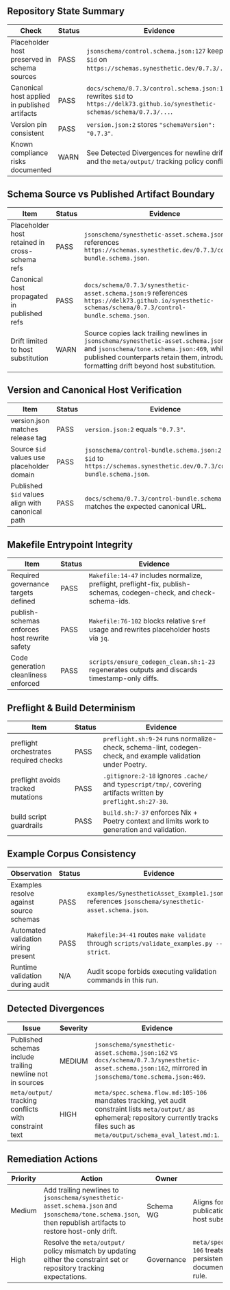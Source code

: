 ## Repository State Summary
| Check | Status | Evidence |
| --- | --- | --- |
| Placeholder host preserved in schema sources | PASS | `jsonschema/control.schema.json:127` keeps `$id` on `https://schemas.synesthetic.dev/0.7.3/...`. |
| Canonical host applied in published artifacts | PASS | `docs/schema/0.7.3/control.schema.json:127` rewrites `$id` to `https://delk73.github.io/synesthetic-schemas/schema/0.7.3/...`. |
| Version pin consistent | PASS | `version.json:2` stores `"schemaVersion": "0.7.3"`. |
| Known compliance risks documented | WARN | See Detected Divergences for newline drift and the `meta/output/` tracking policy conflict. |

## Schema Source vs Published Artifact Boundary
| Item | Status | Evidence |
| --- | --- | --- |
| Placeholder host retained in cross-schema refs | PASS | `jsonschema/synesthetic-asset.schema.json:9` references `https://schemas.synesthetic.dev/0.7.3/control-bundle.schema.json`. |
| Canonical host propagated in published refs | PASS | `docs/schema/0.7.3/synesthetic-asset.schema.json:9` references `https://delk73.github.io/synesthetic-schemas/schema/0.7.3/control-bundle.schema.json`. |
| Drift limited to host substitution | WARN | Source copies lack trailing newlines in `jsonschema/synesthetic-asset.schema.json:162` and `jsonschema/tone.schema.json:469`, while the published counterparts retain them, introducing formatting drift beyond host substitution. |

## Version and Canonical Host Verification
| Item | Status | Evidence |
| --- | --- | --- |
| version.json matches release tag | PASS | `version.json:2` equals `"0.7.3"`. |
| Source `$id` values use placeholder domain | PASS | `jsonschema/control-bundle.schema.json:2` sets `$id` to `https://schemas.synesthetic.dev/0.7.3/control-bundle.schema.json`. |
| Published `$id` values align with canonical path | PASS | `docs/schema/0.7.3/control-bundle.schema.json:2` matches the expected canonical URL. |

## Makefile Entrypoint Integrity
| Item | Status | Evidence |
| --- | --- | --- |
| Required governance targets defined | PASS | `Makefile:14-47` includes normalize, preflight, preflight-fix, publish-schemas, codegen-check, and check-schema-ids. |
| publish-schemas enforces host rewrite safety | PASS | `Makefile:76-102` blocks relative `$ref` usage and rewrites placeholder hosts via `jq`. |
| Code generation cleanliness enforced | PASS | `scripts/ensure_codegen_clean.sh:1-23` regenerates outputs and discards timestamp-only diffs. |

## Preflight & Build Determinism
| Item | Status | Evidence |
| --- | --- | --- |
| preflight orchestrates required checks | PASS | `preflight.sh:9-24` runs normalize-check, schema-lint, codegen-check, and example validation under Poetry. |
| preflight avoids tracked mutations | PASS | `.gitignore:2-18` ignores `.cache/` and `typescript/tmp/`, covering artifacts written by `preflight.sh:27-30`. |
| build script guardrails | PASS | `build.sh:7-37` enforces Nix + Poetry context and limits work to generation and validation. |

## Example Corpus Consistency
| Observation | Status | Evidence |
| --- | --- | --- |
| Examples resolve against source schemas | PASS | `examples/SynestheticAsset_Example1.json:2` references `jsonschema/synesthetic-asset.schema.json`. |
| Automated validation wiring present | PASS | `Makefile:34-41` routes `make validate` through `scripts/validate_examples.py --strict`. |
| Runtime validation during audit | N/A | Audit scope forbids executing validation commands in this run. |

## Detected Divergences
| Issue | Severity | Evidence |
| --- | --- | --- |
| Published schemas include trailing newline not in sources | MEDIUM | `jsonschema/synesthetic-asset.schema.json:162` vs `docs/schema/0.7.3/synesthetic-asset.schema.json:162`, mirrored in `jsonschema/tone.schema.json:469`. |
| `meta/output/` tracking conflicts with constraint text | HIGH | `meta/spec.schema.flow.md:105-106` mandates tracking, yet audit constraint lists `meta/output/` as ephemeral; repository currently tracks files such as `meta/output/schema_eval_latest.md:1`. |

## Remediation Actions
| Priority | Action | Owner | Notes |
| --- | --- | --- | --- |
| Medium | Add trailing newlines to `jsonschema/synesthetic-asset.schema.json` and `jsonschema/tone.schema.json`, then republish artifacts to restore host-only drift. | Schema WG | Aligns formatting so publication diffs are strictly host substitutions. |
| High | Resolve the `meta/output/` policy mismatch by updating either the constraint set or repository tracking expectations. | Governance | `meta/spec.schema.flow.md:105-106` treats the directory as persistent; clarify and document the authoritative rule. |
